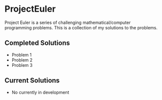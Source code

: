 # ProjectEuler
Project Euler is a series of challenging mathematical/computer programming problems. This is a collection of my solutions to the problems.
## Completed Solutions
- Problem 1
- Problem 2
- Problem 3
## Current Solutions
- No currently in development
